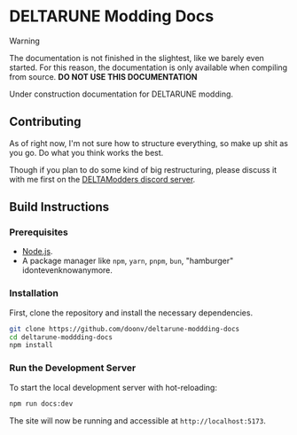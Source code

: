 # DELTARUNE Modding Docs

> [!WARNING]
> The documentation is not finished in the slightest, like we barely even started. For this reason, the documentation is only available when compiling from source. **DO NOT USE THIS DOCUMENTATION**

Under construction documentation for DELTARUNE modding.

## Contributing

As of right now, I'm not sure how to structure everything, so make up shit as you go. Do what you think works the best.

Though if you plan to do some kind of big restructuring, please discuss it with me first on the [DELTAModders discord server](https://discord.gg/uKqHUrekvK).

## Build Instructions

### Prerequisites

- [Node.js](https://nodejs.org/).
- A package manager like `npm`, `yarn`, `pnpm`, `bun`, "hamburger" idontevenknowanymore.

### Installation

First, clone the repository and install the necessary dependencies.

```bash
git clone https://github.com/doonv/deltarune-moddding-docs
cd deltarune-moddding-docs
npm install
```

### Run the Development Server

To start the local development server with hot-reloading:

```bash
npm run docs:dev
```

The site will now be running and accessible at `http://localhost:5173`.
